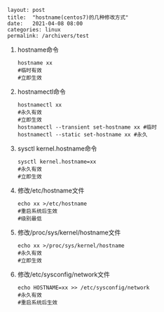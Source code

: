 ```
layout: post
title:  "hostname(centos7)的几种修改方式"
date:   2021-04-08 08:00
categories: linux
permalink: /archivers/test
```

1. hostname命令

   ```shell
   hostname xx
   #临时有效
   #立即生效
   ```


2. hostnamectl命令

   ```shell
   hostnamectl xx
   #永久有效
   #立即生效
   hostnamectl --transient set-hostname xx #临时
   hostnamectl --static set-hostname xx #永久
   ```


3. sysctl kernel.hostname命令

   ```shell
   sysctl kernel.hostname=xx
   #永久有效
   #立即生效
   ```


4. 修改/etc/hostname文件

   ```shell
   echo xx >/etc/hostname
   #重启系统后生效
   #级别最低
   ```


5. 修改/proc/sys/kernel/hostname文件

   ```shell
   echo xx >/proc/sys/kernel/hostname
   #永久有效
   #立即生效
   ```


6. 修改/etc/sysconfig/network文件

   ```shell
   echo HOSTNAME=xx >> /etc/sysconfig/network
   #永久有效
   #重启系统后生效
   ```

   

